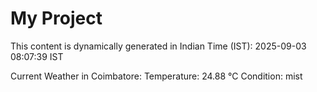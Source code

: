 # My Project

This content is dynamically generated in Indian Time (IST): 2025-09-03 08:07:39 IST


Current Weather in Coimbatore:
Temperature: 24.88 °C
Condition: mist
